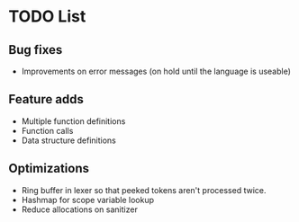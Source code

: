 # TODO List

## Bug fixes
- Improvements on error messages (on hold until the language is useable)

## Feature adds
- Multiple function definitions
- Function calls
- Data structure definitions

## Optimizations
- Ring buffer in lexer so that peeked tokens aren't processed twice.
- Hashmap for scope variable lookup
- Reduce allocations on sanitizer
